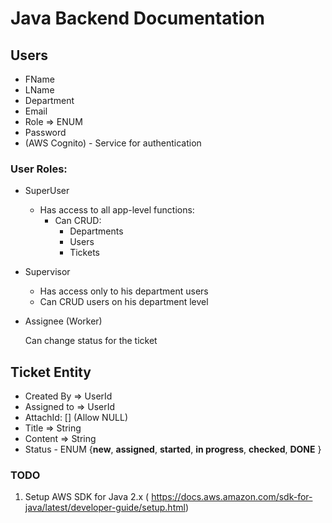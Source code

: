 # Java Backend Documentation

## Users

- FName
- LName
- Department
- Email
- Role => ENUM
- Password
- (AWS Cognito) - Service for authentication

### User Roles:

- SuperUser
   - Has access to all app-level functions:
      - Can CRUD:
         - Departments
         - Users
         - Tickets

- Supervisor
   - Has access only to his department users
   - Can CRUD users on his department level

- Assignee (Worker)

  Can change status for the ticket

## Ticket Entity

- Created By => UserId
- Assigned to => UserId
- AttachId: [] (Allow NULL)
- Title => String
- Content => String
- Status - ENUM {**new**, **assigned**, **started**, **in progress**, **checked**, **DONE** }


 ### TODO
 1. Setup AWS SDK for Java 2.x ( https://docs.aws.amazon.com/sdk-for-java/latest/developer-guide/setup.html)
